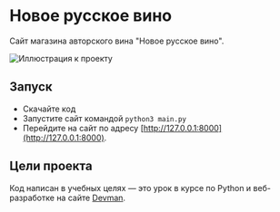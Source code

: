 # Новое русское вино

Сайт магазина авторского вина "Новое русское вино".

![Иллюстрация к проекту](https://dvmn.org/media/lessons/1__.png)

## Запуск

- Скачайте код
- Запустите сайт командой `python3 main.py`
- Перейдите на сайт по адресу [http://127.0.0.1:8000](http://127.0.0.1:8000).

## Цели проекта

Код написан в учебных целях — это урок в курсе по Python и веб-разработке на сайте [Devman](https://dvmn.org).
